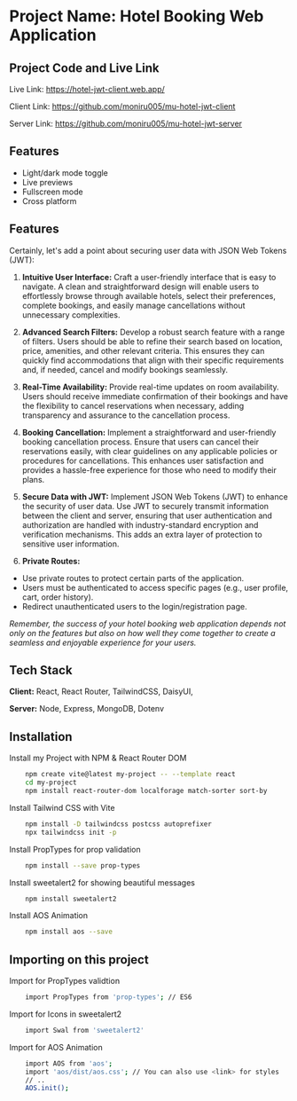 
# Project Name: Hotel Booking Web Application


## Project Code and Live Link


Live Link: https://hotel-jwt-client.web.app/

Client Link: https://github.com/moniru005/mu-hotel-jwt-client 

Server Link: https://github.com/moniru005/mu-hotel-jwt-server



## Features

- Light/dark mode toggle
- Live previews
- Fullscreen mode
- Cross platform

## Features

Certainly, let's add a point about securing user data with JSON Web Tokens (JWT):

1. **Intuitive User Interface:** Craft a user-friendly interface that is easy to navigate. A clean and straightforward design will enable users to effortlessly browse through available hotels, select their preferences, complete bookings, and easily manage cancellations without unnecessary complexities.

2. **Advanced Search Filters:** Develop a robust search feature with a range of filters. Users should be able to refine their search based on location, price, amenities, and other relevant criteria. This ensures they can quickly find accommodations that align with their specific requirements and, if needed, cancel and modify bookings seamlessly.

3. **Real-Time Availability:** Provide real-time updates on room availability. Users should receive immediate confirmation of their bookings and have the flexibility to cancel reservations when necessary, adding transparency and assurance to the cancellation process.

4. **Booking Cancellation:** Implement a straightforward and user-friendly booking cancellation process. Ensure that users can cancel their reservations easily, with clear guidelines on any applicable policies or procedures for cancellations. This enhances user satisfaction and provides a hassle-free experience for those who need to modify their plans.

5. **Secure Data with JWT:** Implement JSON Web Tokens (JWT) to enhance the security of user data. Use JWT to securely transmit information between the client and server, ensuring that user authentication and authorization are handled with industry-standard encryption and verification mechanisms. This adds an extra layer of protection to sensitive user information.

6. **Private Routes:**

- Use private routes to protect certain parts of the application.
- Users must be authenticated to access specific pages (e.g., user profile, cart, order history).
- Redirect unauthenticated users to the login/registration page.

 
*Remember, the success of your hotel booking web application depends not only on the features but also on how well they come together to create a seamless and enjoyable experience for your users.*
## Tech Stack

**Client:** React, React Router, TailwindCSS, DaisyUI, 

**Server:** Node, Express, MongoDB, Dotenv


## Installation


Install my Project with NPM & React Router DOM
```bash
    npm create vite@latest my-project -- --template react
    cd my-project
    npm install react-router-dom localforage match-sorter sort-by
````
Install Tailwind CSS with Vite
```bash
    npm install -D tailwindcss postcss autoprefixer
    npx tailwindcss init -p
```
Install PropTypes for prop validation
```bash
    npm install --save prop-types
```
Install sweetalert2 for showing beautiful messages
```bash
    npm install sweetalert2
```
Install AOS Animation
```bash
    npm install aos --save
```

## Importing on this project

Import for PropTypes validtion
```bash
    import PropTypes from 'prop-types'; // ES6
```
Import for Icons in sweetalert2
```bash
    import Swal from 'sweetalert2'
```
Import for AOS Animation
```bash
    import AOS from 'aos';
    import 'aos/dist/aos.css'; // You can also use <link> for styles
    // ..
    AOS.init();
```
